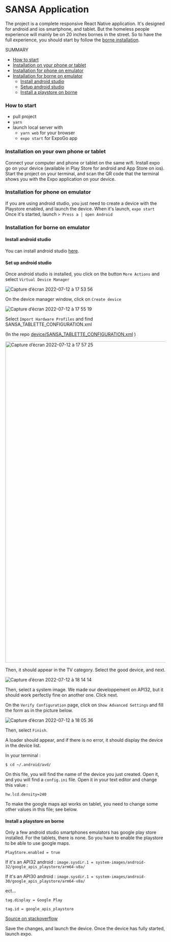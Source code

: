 # SANSA Application

The project is a complete responsive React Native application. It's designed for android and ios smartphone, and tablet.
But the homeless people experience will mainly be on 20 inches bornes in the street. So to have the full experience, you should start by follow the [borne installation](#installation-for-borne).

SUMMARY

- [How to start](#how-to-start)
- [Installation on your phone or tablet](#installation-on-your-own-phone-or-tablet)
- [Installation for phone on emulator](#installation-for-phone-on-emulator)
- [Installation for borne on emulator](#installation-for-borne-on-emulator)
  - [Install android studio](#install-android-studio)
  - [Setup android studio](#set-up-android-studio)
  - [Install a playstore on borne](#install-a-playstore-on-borne)

### How to start

- pull project
- `yarn`
- launch local server with
  - `yarn web` for your browser
  - `expo start` for ExpoGo app

### Installation on your own phone or tablet

Connect your computer and phone or tablet on the same wifi. Install expo go on your device (available in Play Store for android and App Store on ios).
Start the project on your terminal, and scan the QR code that the terminal shows you with the Expo application on your device.

### Installation for phone on emulator

If you are using android studio, you just need to create a device with the Playstore enabled, and launch the device. When it's launch, `expo start`
Once it's started, launch
`> Press a │ open Android`

### Installation for borne on emulator

#### Install android studio

You can install android studio [here](https://developer.android.com/studio?hl=fr&gclid=CjwKCAjwt7SWBhAnEiwAx8ZLauM51PPjHIOn9TDCpCK5lJiIA0gqltwkFi0uifg7W90HB-beCyMwvBoCKfEQAvD_BwE&gclsrc=aw.ds).

#### Set up android studio

Once android studio is installed, you click on the button `More Actions` and select `Virtual Device Manager`

![Capture d’écran 2022-07-12 à 17 53 56](https://user-images.githubusercontent.com/47388675/178543061-eabde661-3fa5-4861-8b9e-cd8bac93a7db.png)

On the device manager window, click on `Create device`

![Capture d’écran 2022-07-12 à 17 55 19](https://user-images.githubusercontent.com/47388675/178543094-3f4c2082-6426-46c8-ac26-732927953819.png)

Select `Import Hardware Profiles` and find SANSA_TABLETTE_CONFIGURATION.xml

(In the repo [device/SANSA_TABLETTE_CONFIGURATION.xml](https://github.com/bpaquier/sansa-project-hetic/blob/doc/addReadMeForBorne/devices/SANSA_TABLETTE_CONFIGURATION.xml) )

<img width="1006" alt="Capture d’écran 2022-07-12 à 17 57 25" src="https://user-images.githubusercontent.com/47388675/178543743-80453899-103b-41b7-b20a-5e9b037c8756.png">

Then, it should appear in the TV category. Select the good device, and next.

![Capture d’écran 2022-07-12 à 18 14 14](https://user-images.githubusercontent.com/47388675/178543521-fd9d4acd-72d8-4130-93b1-5c11a3d40f50.png)

Then, select a system image. We made our developpement on API32, but it should work perfectly fine on another one.
Click next.

On the `Verify Configuration` page, click on `Show Advanced Settings` and fill the form as in the picture below.

![Capture d’écran 2022-07-12 à 18 05 36](https://user-images.githubusercontent.com/47388675/178543909-4311fca4-c556-429b-a155-6f5a1bfea9bf.png)

Then, select `Finish`.

A loader should appear, and if there is no error, it should display the device in the device list.

In your terminal :

`$ cd ~/.android/avd/`

On this file, you will find the name of the device you just created. Open it, and you will find a `config.ini` file. Open it in your text editor and change this value :

`hw.lcd.density=240`

To make the google maps api works on tablet, you need to change some other values in this file; see below.

#### Install a playstore on borne

Only a few android studio smartphones emulators has google play store installed. For the tablets, there is none. So you have to enable the playstore to be able to use google maps.

`PlayStore.enabled = true`

If it's an API32 android :
`image.sysdir.1 = system-images/android-32/google_apis_playstore/arm64-v8a/`

If it's an API30 android : `image.sysdir.1 = system-images/android-30/google_apis_playstore/arm64-v8a/`

ect...

`tag.display = Google Play`

`tag.id = google_apis_playstore`

[Source on stackoverflow](https://stackoverflow.com/a/62436883/14997648)

Save the changes, and launch the device. Once the device has fully started, launch expo.
